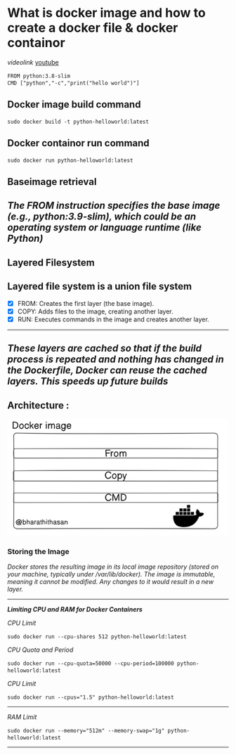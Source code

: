 # What is docker image and how to create a docker file & docker containor 

_videolink_ [youtube](https://youtu.be/mr1TRseW-y4?si=O9oho2WQPakr8fFB)


```
FROM python:3.8-slim
CMD ["python","-c","print("hello world")"]

```

## Docker image build command

``` 
sudo docker build -t python-helloworld:latest

```

## Docker containor run command

```
sudo docker run python-helloworld:latest

```


## Baseimage retrieval

_The FROM instruction specifies the base image (e.g., python:3.9-slim), which could be an operating system or language runtime (like Python)_
---
## Layered Filesystem

## Layered file system is a union file system

- [x] FROM: Creates the first layer (the base image).
- [x] COPY: Adds files to the image, creating another layer.
- [x] RUN: Executes commands in the image and creates another layer.

---
_These layers are cached so that if the build process is repeated and nothing has changed in the Dockerfile, Docker can reuse the cached layers. This speeds up future builds_
---

## Architecture : 
![alt text](image.png)

### Storing the Image
_Docker stores the resulting image in its local image repository (stored on your machine, typically under /var/lib/docker)._
_The image is immutable, meaning it cannot be modified. Any changes to it would result in a new layer._
***



***Limiting CPU and RAM for Docker Containers***

_CPU Limit_
```
sudo docker run --cpu-shares 512 python-helloworld:latest
```

_CPU Quota and Period_

```
sudo docker run --cpu-quota=50000 --cpu-period=100000 python-helloworld:latest
```

_CPU Limit_
```
sudo docker run --cpus="1.5" python-helloworld:latest
```
---

_RAM Limit_

```
sudo docker run --memory="512m" --memory-swap="1g" python-helloworld:latest

```
---